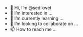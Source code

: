 - 👋 Hi, I’m @sedikwet
- 👀 I’m interested in ...
- 🌱 I’m currently learning ...
- 💞️ I’m looking to collaborate on ...
- 📫 How to reach me ...

<!---
sedikwet/sedikwet is a ✨ special ✨ repository because its `README.md` (this file) appears on your GitHub profile.
You can click the Preview link to take a look at your changes.
--->
